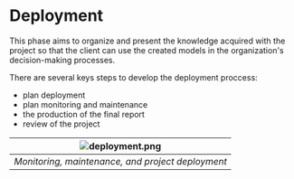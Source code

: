 Deployment
===========

This phase aims to organize and present the knowledge acquired with the project so that the client can use the created models in the organization's decision-making processes.

There are several keys steps to develop the deployment proccess:
- plan deployment
- plan monitoring and maintenance
- the production of the final report
- review of the project

| ![deployment.png](https://github.com/almirgouvea/The-Crisp-DM-Model/blob/main/images/deployment.png) | 
|:--:| 
| *Monitoring, maintenance, and project deployment* |
